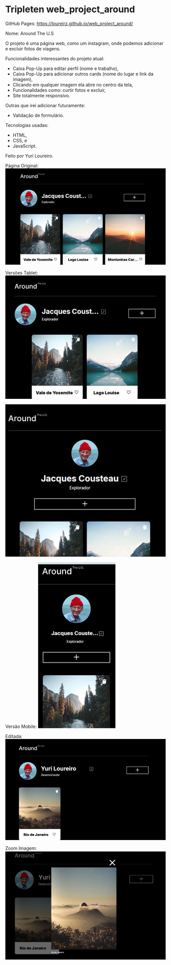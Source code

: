 # Tripleten web_project_around

GitHub Pages: https://loureirz.github.io/web_project_around/

Nome: Around The U.S

O projeto é uma página web, como um instagram, onde podemos adicionar e excluir fotos de viagens.

Funcionalidades interessantes do projeto atual:

- Caixa Pop-Up para editar perfil (nome e trabalho),
- Caixa Pop-Up para adicionar outros cards (nome do lugar e link da imagem),
- Clicando em qualquer imagem ela abre no centro da tela,
- Funcionalidades como: curtir fotos e excluir,
- Site totalmente responsivo.

Outras que irei adicionar futuramente:

- Validação de formulário.

Tecnologias usadas:

- HTML,
- CSS, e
- JavaScript.

Feito por Yuri Loureiro.

Página Original:
<img src="./images/readme/original.JPG">

Versões Tablet:
<img src="./images/readme/tablet.JPG">

<img src="./images/readme/tablet2.JPG">

Versão Mobile:
<img src="./images/readme/mobile.JPG">

Editada:
<img src="./images/readme/editado.JPG">

Zoom Imagem:
<img src="./images/readme/zoom.JPG">
